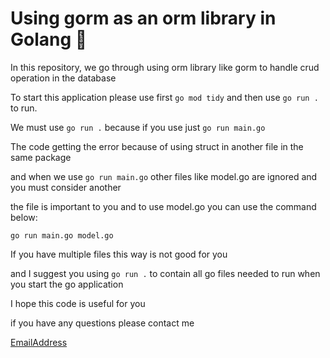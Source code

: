 # Using gorm as an orm library in Golang 👋

In this repository, we go through using orm library like gorm to handle crud operation in the database

To start this application please use first `go mod tidy` and then use `go run .` to run.

We must use `go run .` because if you use just `go run main.go`

The code getting the error because of using struct in another file in the same package

and when we use `go run main.go` other files like model.go are ignored and you must consider another

the file is important to you and to use model.go you can use the command below:

`go run main.go model.go`

If you have multiple files this way is not good for you

and I suggest you using `go run .` to contain all go files needed to run when you start the go application

I hope this code is useful for you

if you have any questions please contact me

[EmailAddress](mailto:mirhosseinmousavi42@gmail.com)
